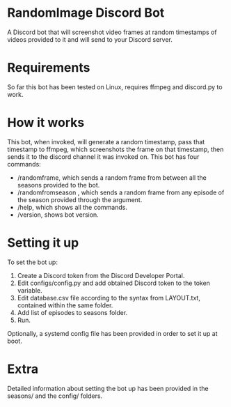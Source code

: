 # RandomImage Discord Bot
A Discord bot that will screenshot video frames at random timestamps of videos provided to it and will send to your Discord server. 

# Requirements
So far this bot has been tested on Linux, requires ffmpeg and discord.py to work.

# How it works
This bot, when invoked, will generate a random timestamp, pass that timestamp to ffmpeg, which screenshots the frame on that timestamp, then sends it to the discord channel it was invoked on.
This bot has four commands:
- /randomframe, which sends a random frame from between all the seasons provided to the bot.
- /randomfromseason <season alias>, which sends a random frame from any episode of the season provided through the argument.
- /help, which shows all the commands.
- /version, shows bot version.

# Setting it up
To set the bot up:
1. Create a Discord token from the Discord Developer Portal.
2. Edit configs/config.py and add obtained Discord token to the token variable.
3. Edit database.csv file according to the syntax from LAYOUT.txt, contained within the same folder.
4. Add list of episodes to seasons folder.
5. Run.

Optionally, a systemd config file has been provided in order to set it up at boot.
  
# Extra
Detailed information about setting the bot up has been provided in the seasons/ and the config/ folders.
